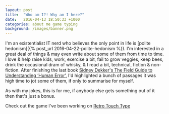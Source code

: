 ```yaml
---
layout: post
title:  "Who am I?! Why am I here?"
date:   2016-04-13 18:50:33 +1000
categories: about me game typing
background: /images/banner.png
---
```

I'm an existentialist IT nerd who believes the only point in life is [polite hedonism]({% post_url 2016-04-22-polite-hedonism %}).  I'm interested in a great deal of things & may even write about some of them from time to time.  I love & help raise kids, work, exercise a bit, fail to grow veggies, keep bees, drink the occasional dram of whisky, & I read a bit, technical, fiction & non-fiction.  After finishing the last book [Sidney Dekker's The Field Guide to Understanding ‘Human Error’](http://sidneydekker.com/books/), I'd highlighted a bunch of passages it was high time to jot some of them, if only to summarise for myself.

As with my jokes, this is for me, if anybody else gets something out of it then that's just a bonus.

Check out the game I've been working on [Retro Touch Type][retro-touch-type]

[retro-touch-type]: http://krutisfood.github.io/retro-touch-type/
